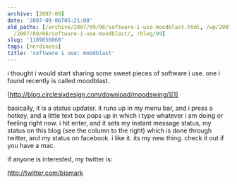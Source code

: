 ```yaml
---
archive: [2007-09]
date: '2007-09-06T05:21:00'
old_paths: [/archive/2007/09/06/software-i-use-moodblast.html, /wp/2007/09/06/software-i-use-moodblast/,
  /2007/09/06/software-i-use-moodblast/, /blog/99]
slug: '1189056060'
tags: [nerdiness]
title: 'software i use: moodblast'
---
```


i thought i would start sharing some sweet pieces of software i use. one
i found recently is called moodblast.

[http://blog.circlesixdesign.com/download/moodswing/][1]

basically, it is a status updater. it runs up in my menu bar, and i press
a hotkey, and a little text box pops up in which i type whatever i am
doing or feeling right now. i hit enter, and it sets my instant message
status, my status on this blog (see the column to the right) which is done
through twitter, and my status on facebook. i like it. its my new thing.
check it out if you have a mac.

if anyone is interested, my twitter is:

http://twitter.com/bismark

[1]: https://web.archive.org/web/20111126164227/http://blog.circlesixdesign.com/download/moodswing/

